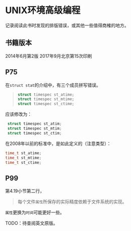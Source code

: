 # UNIX环境高级编程

记录阅读此书时发现的排版错误，或其他一些值得商榷的地方。



## 书籍版本

2014年6月第2版
2017年9月北京第15次印刷

## P75

在`struct stat`的介绍中，有三个成员拼写错误。


>```c
> struct timespec st_atime;
> struct timespec st_mtime;
> struct timespec st_ctime;
>```

应该修改为：
```c
 struct timespec st_atim;
 struct timespec st_mtim;
 struct timespec st_ctim;
```

在2008年以前的标准中，是如此定义的（注意类型）：
```c
time_t st_atime;
time_t st_mtime;
time_t st_ctime;
```

## P99

第4.19小节第二行，
> 每个文件`属性`所保存的实际精度依赖于文件系统的实现。

`属性`更换为`时间`可能更好一些。

TODO：待查阅英文原版。
